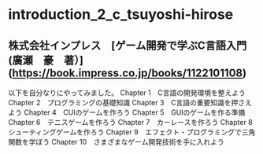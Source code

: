 # introduction_2_c_tsuyoshi-hirose
## 株式会社インプレス　[ゲーム開発で学ぶC言語入門(廣瀬　豪　著）] (https://book.impress.co.jp/books/1122101108)
以下を自分なりにやってみました。
Chapter 1　C言語の開発環境を整えよう
Chapter 2　プログラミングの基礎知識
Chapter 3　C言語の重要知識を押さえよう
Chapter 4　CUIのゲームを作ろう
Chapter 5　GUIのゲームを作る準備
Chapter 6　テニスゲームを作ろう
Chapter 7　カーレースを作ろう
Chapter 8　シューティングゲームを作ろう
Chapter 9　エフェクト・プログラミングで三角関数を学ぼう
Chapter 10　さまざまなゲーム開発技術を手に入れよう

